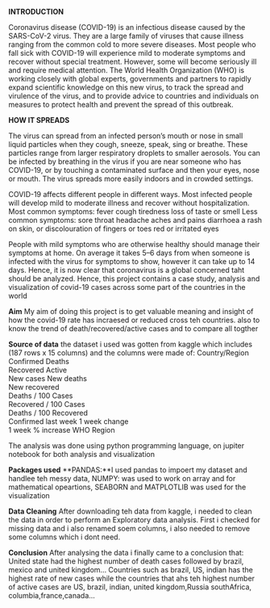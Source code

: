 **INTRODUCTION**

Coronavirus disease (COVID-19) is an infectious disease caused by the SARS-CoV-2 virus.
They are a large family of viruses that cause illness ranging from the common cold to more severe diseases.
Most people who fall sick with COVID-19 will experience mild to moderate symptoms and recover without special treatment. However, some will become seriously ill and require medical attention.
The World Health Organization (WHO) is working closely with global experts, governments and partners to rapidly expand scientific knowledge on this new virus, to track the spread and virulence of the virus, and to provide advice to countries and individuals on measures to protect health and prevent the spread of this outbreak.

**HOW IT SPREADS**

The virus can spread from an infected person’s mouth or nose in small liquid particles when they cough, sneeze, speak, sing or breathe. These particles range from larger respiratory droplets to smaller aerosols.
You can be infected by breathing in the virus if you are near someone who has COVID-19, or by touching a contaminated surface and then your eyes, nose or mouth. The virus spreads more easily indoors and in crowded settings.

COVID-19 affects different people in different ways. Most infected people will develop mild to moderate illness and recover without hospitalization.
Most common symptoms:
fever
cough
tiredness
loss of taste or smell
Less common symptoms:
sore throat
headache
aches and pains
diarrhoea
a rash on skin, or discolouration of fingers or toes
red or irritated eyes

People with mild symptoms who are otherwise healthy should manage their symptoms at home.
On average it takes 5–6 days from when someone is infected with the virus for symptoms to show, however it can take up to 14 days.
Hence, it is now clear that coronavirus is a global concerned taht should be analyzed. Hence, this project contains a case study, analysis and visualization of covid-19 cases across some part of the countries in the world 

**Aim**
My aim of doing this project is to get valuable meaning and insight of how the covid-19 rate has incraesed or reduced cross teh countries.
also to know the trend of death/recovered/active cases and to compare all togther

**Source of data**
the dataset i used was gotten from kaggle which includes (187 rows x 15 columns) and the columns were made of:
Country/Region	
Confirmed	Deaths	
Recovered	Active	
New cases
New deaths	
New recovered	
Deaths / 100 Cases	
Recovered / 100 Cases	
Deaths / 100 Recovered	
Confirmed last week
1 week change	
1 week % increase
WHO Region

The analysis was done using python programming language, on jupiter notebook for both analysis and visualization

**Packages used**
**PANDAS:**I used pandas to impoert my dataset and handlee teh messy data, NUMPY: was used to work on array and for mathematical opeartions, SEABORN and MATPLOTLIB was used for the visualization

**Data Cleaning**
After downloading teh data from kaggle, i needed to clean the data in order to perform an Exploratory data analysis. First i checked for missing data and i also renamed soem columns, i also needed to remove some columns which i dont need. 

**Conclusion**
After analysing the data i finally came to a conclusion that:
United state had the highest number of death cases followed by brazil, mexico and united kingdom...
Countries such as brazil, US, indian has the highest rate of new cases while the countries that ahs teh highest number of active cases are US, brazil, indian, united kingdom,Russia southAfrica, columbia,france,canada...
